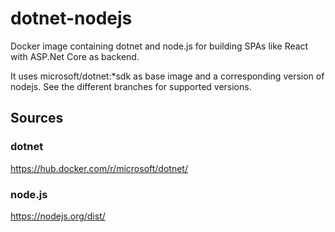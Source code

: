 # dotnet-nodejs
Docker image containing dotnet and node.js for building SPAs like React with ASP.Net Core as backend.

It uses microsoft/dotnet:*sdk as base image and a corresponding version of nodejs. See the different branches for supported versions.

## Sources

### dotnet
https://hub.docker.com/r/microsoft/dotnet/

### node.js
https://nodejs.org/dist/